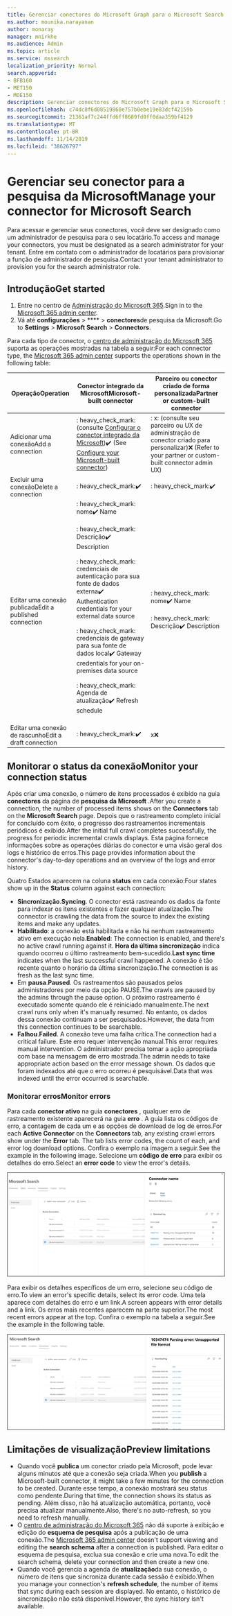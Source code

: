 ```yaml
---
title: Gerenciar conectores do Microsoft Graph para o Microsoft Search
ms.author: mounika.narayanan
author: monaray
manager: mnirkhe
ms.audience: Admin
ms.topic: article
ms.service: mssearch
localization_priority: Normal
search.appverid:
- BFB160
- MET150
- MOE150
description: Gerenciar conectores do Microsoft Graph para o Microsoft Search.
ms.openlocfilehash: c74dc8f6d08519860e757b0ebe19e83dcf42159b
ms.sourcegitcommit: 21361af7c244ffd6ff8689fd0ff0daa359bf4129
ms.translationtype: MT
ms.contentlocale: pt-BR
ms.lasthandoff: 11/14/2019
ms.locfileid: "38626797"
---
```

# <a name="manage-your-connector-for-microsoft-search"></a><span data-ttu-id="1a57b-103">Gerenciar seu conector para a pesquisa da Microsoft</span><span class="sxs-lookup"><span data-stu-id="1a57b-103">Manage your connector for Microsoft Search</span></span>

<span data-ttu-id="1a57b-104">Para acessar e gerenciar seus conectores, você deve ser designado como um administrador de pesquisa para o seu locatário.</span><span class="sxs-lookup"><span data-stu-id="1a57b-104">To access and manage your connectors, you must be designated as a search administrator for your tenant.</span></span> <span data-ttu-id="1a57b-105">Entre em contato com o administrador de locatários para provisionar a função de administrador de pesquisa.</span><span class="sxs-lookup"><span data-stu-id="1a57b-105">Contact your tenant administrator to provision you for the search administrator role.</span></span>

## <a name="get-started"></a><span data-ttu-id="1a57b-106">Introdução</span><span class="sxs-lookup"><span data-stu-id="1a57b-106">Get started</span></span>

1. <span data-ttu-id="1a57b-107">Entre no centro de [Administração do Microsoft 365](https://admin.microsoft.com).</span><span class="sxs-lookup"><span data-stu-id="1a57b-107">Sign in to the [Microsoft 365 admin center](https://admin.microsoft.com).</span></span>
2. <span data-ttu-id="1a57b-108">Vá até **configurações** > \*\*\*\* > **conectores**de pesquisa da Microsoft.</span><span class="sxs-lookup"><span data-stu-id="1a57b-108">Go to **Settings** > **Microsoft Search** > **Connectors**.</span></span>

<span data-ttu-id="1a57b-109">Para cada tipo de conector, o [centro de administração do Microsoft 365](https://admin.microsoft.com) suporta as operações mostradas na tabela a seguir:</span><span class="sxs-lookup"><span data-stu-id="1a57b-109">For each connector type, the [Microsoft 365 admin center](https://admin.microsoft.com) supports the operations shown in the following table:</span></span>

<span data-ttu-id="1a57b-110">**Operação**</span><span class="sxs-lookup"><span data-stu-id="1a57b-110">**Operation**</span></span> | <span data-ttu-id="1a57b-111">**Conector integrado da Microsoft**</span><span class="sxs-lookup"><span data-stu-id="1a57b-111">**Microsoft-built connector**</span></span> | <span data-ttu-id="1a57b-112">**Parceiro ou conector criado de forma personalizada**</span><span class="sxs-lookup"><span data-stu-id="1a57b-112">**Partner or custom-built connector**</span></span>
--- | --- | ---
<span data-ttu-id="1a57b-113">Adicionar uma conexão</span><span class="sxs-lookup"><span data-stu-id="1a57b-113">Add a connection</span></span> | <span data-ttu-id="1a57b-114">: heavy_check_mark: (consulte [Configurar o conector integrado da Microsoft](configure-connector.md))</span><span class="sxs-lookup"><span data-stu-id="1a57b-114">:heavy_check_mark: (See [Configure your Microsoft-built connector](configure-connector.md))</span></span> | <span data-ttu-id="1a57b-115">: x: (consulte seu parceiro ou UX de administração de conector criado para personalizar)</span><span class="sxs-lookup"><span data-stu-id="1a57b-115">:x: (Refer to your partner or custom-built connector admin UX)</span></span>
<span data-ttu-id="1a57b-116">Excluir uma conexão</span><span class="sxs-lookup"><span data-stu-id="1a57b-116">Delete a connection</span></span> | <span data-ttu-id="1a57b-117">: heavy_check_mark:</span><span class="sxs-lookup"><span data-stu-id="1a57b-117">:heavy_check_mark:</span></span> | <span data-ttu-id="1a57b-118">: heavy_check_mark:</span><span class="sxs-lookup"><span data-stu-id="1a57b-118">:heavy_check_mark:</span></span>
<span data-ttu-id="1a57b-119">Editar uma conexão publicada</span><span class="sxs-lookup"><span data-stu-id="1a57b-119">Edit a published connection</span></span> | <span data-ttu-id="1a57b-120">: heavy_check_mark: nome</span><span class="sxs-lookup"><span data-stu-id="1a57b-120">:heavy_check_mark: Name</span></span><br></br> <span data-ttu-id="1a57b-121">: heavy_check_mark: Descrição</span><span class="sxs-lookup"><span data-stu-id="1a57b-121">:heavy_check_mark: Description</span></span><br></br> <span data-ttu-id="1a57b-122">: heavy_check_mark: credenciais de autenticação para sua fonte de dados externa</span><span class="sxs-lookup"><span data-stu-id="1a57b-122">:heavy_check_mark: Authentication credentials for your external data source</span></span><br></br> <span data-ttu-id="1a57b-123">: heavy_check_mark: credenciais de gateway para sua fonte de dados local</span><span class="sxs-lookup"><span data-stu-id="1a57b-123">:heavy_check_mark: Gateway credentials for your on-premises data source</span></span><br></br> <span data-ttu-id="1a57b-124">: heavy_check_mark: Agenda de atualização</span><span class="sxs-lookup"><span data-stu-id="1a57b-124">:heavy_check_mark: Refresh schedule</span></span><br></br> | <span data-ttu-id="1a57b-125">: heavy_check_mark: nome</span><span class="sxs-lookup"><span data-stu-id="1a57b-125">:heavy_check_mark: Name</span></span><br></br> <span data-ttu-id="1a57b-126">: heavy_check_mark: Descrição</span><span class="sxs-lookup"><span data-stu-id="1a57b-126">:heavy_check_mark: Description</span></span>
<span data-ttu-id="1a57b-127">Editar uma conexão de rascunho</span><span class="sxs-lookup"><span data-stu-id="1a57b-127">Edit a draft connection</span></span> | <span data-ttu-id="1a57b-128">: heavy_check_mark:</span><span class="sxs-lookup"><span data-stu-id="1a57b-128">:heavy_check_mark:</span></span> | <span data-ttu-id="1a57b-129">x</span><span class="sxs-lookup"><span data-stu-id="1a57b-129">:x:</span></span>

## <a name="monitor-your-connection-status"></a><span data-ttu-id="1a57b-130">Monitorar o status da conexão</span><span class="sxs-lookup"><span data-stu-id="1a57b-130">Monitor your connection status</span></span>
<span data-ttu-id="1a57b-131">Após criar uma conexão, o número de itens processados é exibido na guia **conectores** da página de **pesquisa da Microsoft** .</span><span class="sxs-lookup"><span data-stu-id="1a57b-131">After you create a connection, the number of processed items shows on the **Connectors** tab on the **Microsoft Search** page.</span></span> <span data-ttu-id="1a57b-132">Depois que o rastreamento completo inicial for concluído com êxito, o progresso dos rastreamentos incrementais periódicos é exibido.</span><span class="sxs-lookup"><span data-stu-id="1a57b-132">After the initial full crawl completes successfully, the progress for periodic incremental crawls displays.</span></span> <span data-ttu-id="1a57b-133">Esta página fornece informações sobre as operações diárias do conector e uma visão geral dos logs e histórico de erros.</span><span class="sxs-lookup"><span data-stu-id="1a57b-133">This page provides information about the connector's day-to-day operations and an overview of the logs and error history.</span></span>

<span data-ttu-id="1a57b-134">Quatro Estados aparecem na coluna **status** em cada conexão:</span><span class="sxs-lookup"><span data-stu-id="1a57b-134">Four states show up in the **Status** column against each connection:</span></span>
* <span data-ttu-id="1a57b-135">**Sincronização**.</span><span class="sxs-lookup"><span data-stu-id="1a57b-135">**Syncing**.</span></span> <span data-ttu-id="1a57b-136">O conector está rastreando os dados da fonte para indexar os itens existentes e fazer qualquer atualização.</span><span class="sxs-lookup"><span data-stu-id="1a57b-136">The connector is crawling the data from the source to index the existing items and make any updates.</span></span>
* <span data-ttu-id="1a57b-137">**Habilitado**: a conexão está habilitada e não há nenhum rastreamento ativo em execução nela.</span><span class="sxs-lookup"><span data-stu-id="1a57b-137">**Enabled**: The connection is enabled, and there's no active crawl running against it.</span></span> <span data-ttu-id="1a57b-138">**Hora da última sincronização** indica quando ocorreu o último rastreamento bem-sucedido.</span><span class="sxs-lookup"><span data-stu-id="1a57b-138">**Last sync time** indicates when the last successful crawl happened.</span></span> <span data-ttu-id="1a57b-139">A conexão é tão recente quanto o horário da última sincronização.</span><span class="sxs-lookup"><span data-stu-id="1a57b-139">The connection is as fresh as the last sync time.</span></span>
* <span data-ttu-id="1a57b-140">Em **pausa**.</span><span class="sxs-lookup"><span data-stu-id="1a57b-140">**Paused**.</span></span> <span data-ttu-id="1a57b-141">Os rastreamentos são pausados pelos administradores por meio da opção PAUSE.</span><span class="sxs-lookup"><span data-stu-id="1a57b-141">The crawls are paused by the admins through the pause option.</span></span> <span data-ttu-id="1a57b-142">O próximo rastreamento é executado somente quando ele é reiniciado manualmente.</span><span class="sxs-lookup"><span data-stu-id="1a57b-142">The next crawl runs only when it's manually resumed.</span></span> <span data-ttu-id="1a57b-143">No entanto, os dados dessa conexão continuam a ser pesquisados.</span><span class="sxs-lookup"><span data-stu-id="1a57b-143">However, the data from this connection continues to be searchable.</span></span>
* <span data-ttu-id="1a57b-144">**Falhou**.</span><span class="sxs-lookup"><span data-stu-id="1a57b-144">**Failed**.</span></span> <span data-ttu-id="1a57b-145">A conexão teve uma falha crítica.</span><span class="sxs-lookup"><span data-stu-id="1a57b-145">The connection had a critical failure.</span></span> <span data-ttu-id="1a57b-146">Este erro requer intervenção manual.</span><span class="sxs-lookup"><span data-stu-id="1a57b-146">This error requires manual intervention.</span></span> <span data-ttu-id="1a57b-147">O administrador precisa tomar a ação apropriada com base na mensagem de erro mostrada.</span><span class="sxs-lookup"><span data-stu-id="1a57b-147">The admin needs to take appropriate action based on the error message shown.</span></span> <span data-ttu-id="1a57b-148">Os dados que foram indexados até que o erro ocorreu é pesquisável.</span><span class="sxs-lookup"><span data-stu-id="1a57b-148">Data that was indexed until the error occurred is searchable.</span></span>

### <a name="monitor-errors"></a><span data-ttu-id="1a57b-149">Monitorar erros</span><span class="sxs-lookup"><span data-stu-id="1a57b-149">Monitor errors</span></span>
<span data-ttu-id="1a57b-150">Para cada **conector ativo** na guia **conectores** , qualquer erro de rastreamento existente aparecerá na guia **erro** . A guia lista os códigos de erro, a contagem de cada um e as opções de download de log de erros.</span><span class="sxs-lookup"><span data-stu-id="1a57b-150">For each **Active Connector** on the **Connectors** tab, any existing crawl errors show under the **Error** tab. The tab lists error codes, the count of each, and error log download options.</span></span> <span data-ttu-id="1a57b-151">Confira o exemplo na imagem a seguir.</span><span class="sxs-lookup"><span data-stu-id="1a57b-151">See the example in the following image.</span></span> <span data-ttu-id="1a57b-152">Selecione um **código de erro** para exibir os detalhes do erro.</span><span class="sxs-lookup"><span data-stu-id="1a57b-152">Select an **error code** to view the error's details.</span></span>

![Lista de conectores com um conector selecionado e o painel de detalhes mostrando 3 erros para esse conector.](media/errormonitoring1.png)

<span data-ttu-id="1a57b-154">Para exibir os detalhes específicos de um erro, selecione seu código de erro.</span><span class="sxs-lookup"><span data-stu-id="1a57b-154">To view an error's specific details, select its error code.</span></span> <span data-ttu-id="1a57b-155">Uma tela aparece com detalhes do erro e um link.</span><span class="sxs-lookup"><span data-stu-id="1a57b-155">A screen appears with error details and a link.</span></span> <span data-ttu-id="1a57b-156">Os erros mais recentes aparecem na parte superior.</span><span class="sxs-lookup"><span data-stu-id="1a57b-156">The most recent errors appear at the top.</span></span> <span data-ttu-id="1a57b-157">Confira o exemplo na tabela a seguir.</span><span class="sxs-lookup"><span data-stu-id="1a57b-157">See the example in the following table.</span></span>

![<span data-ttu-id="1a57b-158">Lista de conectores com um conector selecionado e o painel de detalhes, mostrando a lista de erros do conector.</span><span class="sxs-lookup"><span data-stu-id="1a57b-158">Connector list with a connector selected and details pane showing the list of errors for the connector.</span></span> ](media/errormonitoring2.png)

## <a name="preview-limitations"></a><span data-ttu-id="1a57b-159">Limitações de visualização</span><span class="sxs-lookup"><span data-stu-id="1a57b-159">Preview limitations</span></span>
* <span data-ttu-id="1a57b-160">Quando você **publica** um conector criado pela Microsoft, pode levar alguns minutos até que a conexão seja criada.</span><span class="sxs-lookup"><span data-stu-id="1a57b-160">When you **publish** a Microsoft-built connector, it might take a few minutes for the connection to be created.</span></span> <span data-ttu-id="1a57b-161">Durante esse tempo, a conexão mostrará seu status como pendente.</span><span class="sxs-lookup"><span data-stu-id="1a57b-161">During that time, the connection shows its status as pending.</span></span> <span data-ttu-id="1a57b-162">Além disso, não há atualização automática, portanto, você precisa atualizar manualmente.</span><span class="sxs-lookup"><span data-stu-id="1a57b-162">Also, there's no auto-refresh, so you need to refresh manually.</span></span>
* <span data-ttu-id="1a57b-163">O [centro de administração do Microsoft 365](https://admin.microsoft.com) não dá suporte à exibição e edição do **esquema de pesquisa** após a publicação de uma conexão.</span><span class="sxs-lookup"><span data-stu-id="1a57b-163">The [Microsoft 365 admin center](https://admin.microsoft.com) doesn't support viewing and editing the **search schema** after a connection is published.</span></span> <span data-ttu-id="1a57b-164">Para editar o esquema de pesquisa, exclua sua conexão e crie uma nova.</span><span class="sxs-lookup"><span data-stu-id="1a57b-164">To edit the search schema, delete your connection and then create a new one.</span></span>
* <span data-ttu-id="1a57b-165">Quando você gerencia a agenda de **atualização**da sua conexão, o número de itens que sincroniza durante cada sessão é exibido.</span><span class="sxs-lookup"><span data-stu-id="1a57b-165">When you manage your connection's **refresh schedule**, the number of items that sync during each session are displayed.</span></span> <span data-ttu-id="1a57b-166">No entanto, o histórico de sincronização não está disponível.</span><span class="sxs-lookup"><span data-stu-id="1a57b-166">However, the sync history isn't available.</span></span>
